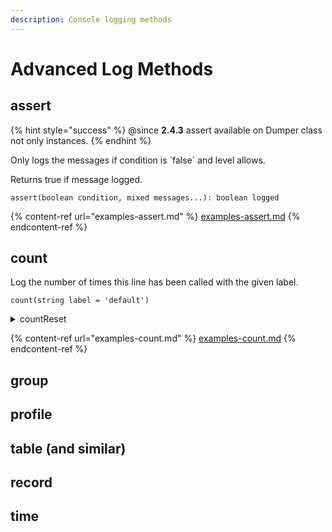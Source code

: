 ```yaml
---
description: Console logging methods
---
```


# Advanced Log Methods

## assert

{% hint style="success" %}
@since **2.4.3** assert available on Dumper class not only instances.
{% endhint %}

Only logs the messages if condition is \`false\` and level allows.

Returns true if message logged.

`assert(boolean condition, mixed messages...): boolean logged`

{% content-ref url="examples-assert.md" %}
[examples-assert.md](examples-assert.md)
{% endcontent-ref %}

## count

Log the number of times this line has been called with the given label.

`count(string label = 'default')`

<details>

<summary>countReset</summary>

Resets the value of the counter with the given label.

`countReset(string label = default)`

</details>

{% content-ref url="examples-count.md" %}
[examples-count.md](examples-count.md)
{% endcontent-ref %}

## group

## profile

## table (and similar)

## record

## time

